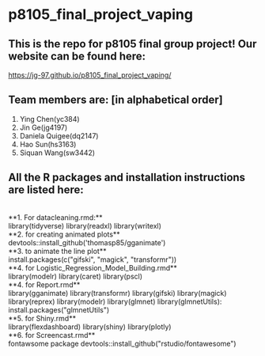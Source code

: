 # p8105_final_project_vaping

## This is the repo for p8105 final group project! Our website can be found here:
   https://jg-97.github.io/p8105_final_project_vaping/
<br>  
   
## Team members are: [in alphabetical order]
1. Ying Chen(yc384)
2. Jin Ge(jg4197)
3. Daniela Quigee(dq2147)
4. Hao Sun(hs3163)
5. Siquan Wang(sw3442) 

## All the R packages and installation instructions are listed here:
<br>
**1. For datacleaning.rmd:** 
<br>
   library(tidyverse)
   library(readxl)
   library(writexl)
<br>
**2. for creating animated plots**
<br>
   devtools::install_github('thomasp85/gganimate')
<br>  
**3. to animate the line plot**
<br>
   install.packages(c("gifski", "magick", "transformr")) 
<br>
**4. for Logistic_Regression_Model_Building.rmd**
<br>
   library(modelr)
   library(caret)
   library(pscl)
<br>
**4. for Report.rmd**
<br>
   library(gganimate)
   library(transformr)
   library(gifski)
   library(magick)
   library(reprex)
   library(modelr)
   library(glmnet)
   library(glmnetUtils): install.packages("glmnetUtils")
<br>
**5. for Shiny.rmd**
<br>
   library(flexdashboard)
   library(shiny)
   library(plotly)
<br>
**6. for Screencast.rmd**
<br>
   fontawsome package
   devtools::install_github("rstudio/fontawesome")
   
   


